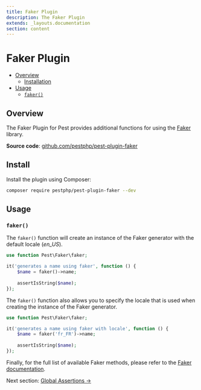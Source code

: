 ```yaml
---
title: Faker Plugin
description: The Faker Plugin
extends: _layouts.documentation
section: content
---
```


# Faker Plugin

- [Overview](#overview)
	- [Installation](#installation)
- [Usage](#usage)
    - [`faker()`](#faker)

<a name="overview"></a>
## Overview

The Faker Plugin for Pest provides additional functions for using the [Faker](https://github.com/fzaninotto/Faker) library.

**Source code**: [github.com/pestphp/pest-plugin-faker](https://github.com/pestphp/pest-plugin-faker)

<a name="install"></a>
## Install

Install the plugin using Composer:

```bash
composer require pestphp/pest-plugin-faker --dev
```

<a name="usage"></a>
## Usage

<a name="faker"></a>
### `faker()`

The `faker()` function will create an instance of the Faker generator with the default locale (*en_US*).

```php
use function Pest\Faker\faker;

it('generates a name using faker', function () {
    $name = faker()->name;
    
    assertIsString($name);
});
```

The `faker()` function also allows you to specify the locale that is used when
creating the instance of the Faker generator.

```php
use function Pest\Faker\faker;

it('generates a name using faker with locale', function () {
    $name = faker('fr_FR')->name;
    
    assertIsString($name);
});
```

Finally, for the full list of available Faker methods, please refer to the [Faker documentation](https://github.com/fzaninotto/Faker#formatters).

Next section: [Global Assertions →](/docs/plugins/global-assertions)
